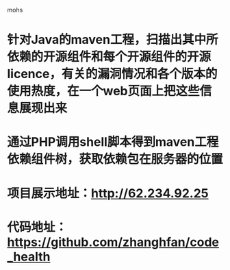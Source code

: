 mohs
# 针对Java的maven工程，扫描出其中所依赖的开源组件和每个开源组件的开源licence，有关的漏洞情况和各个版本的使用热度，在一个web页面上把这些信息展现出来
# 通过PHP调用shell脚本得到maven工程依赖组件树，获取依赖包在服务器的位置
# 项目展示地址：http://62.234.92.25
# 代码地址：https://github.com/zhanghfan/code_health